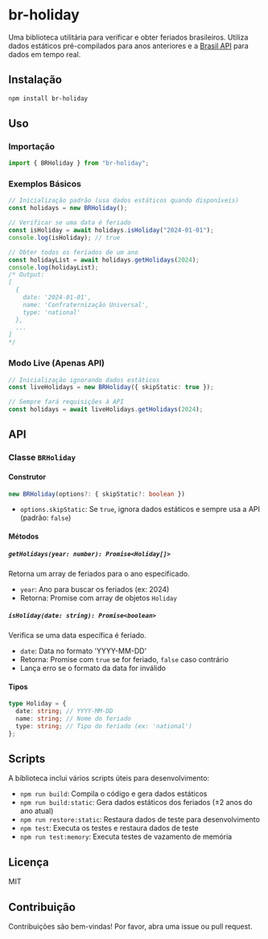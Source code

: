 # br-holiday

Uma biblioteca utilitária para verificar e obter feriados brasileiros. Utiliza dados estáticos pré-compilados para anos anteriores e a [Brasil API](https://brasilapi.com.br/) para dados em tempo real.

## Instalação

```bash
npm install br-holiday
```

## Uso

### Importação

```typescript
import { BRHoliday } from "br-holiday";
```

### Exemplos Básicos

```typescript
// Inicialização padrão (usa dados estáticos quando disponíveis)
const holidays = new BRHoliday();

// Verificar se uma data é feriado
const isHoliday = await holidays.isHoliday("2024-01-01");
console.log(isHoliday); // true

// Obter todos os feriados de um ano
const holidayList = await holidays.getHolidays(2024);
console.log(holidayList);
/* Output:
[
  {
    date: '2024-01-01',
    name: 'Confraternização Universal',
    type: 'national'
  },
  ...
]
*/
```

### Modo Live (Apenas API)

```typescript
// Inicialização ignorando dados estáticos
const liveHolidays = new BRHoliday({ skipStatic: true });

// Sempre fará requisições à API
const holidays = await liveHolidays.getHolidays(2024);
```

## API

### Classe `BRHoliday`

#### Construtor

```typescript
new BRHoliday(options?: { skipStatic?: boolean })
```

- `options.skipStatic`: Se `true`, ignora dados estáticos e sempre usa a API (padrão: `false`)

#### Métodos

##### `getHolidays(year: number): Promise<Holiday[]>`

Retorna um array de feriados para o ano especificado.

- `year`: Ano para buscar os feriados (ex: 2024)
- Retorna: Promise com array de objetos `Holiday`

##### `isHoliday(date: string): Promise<boolean>`

Verifica se uma data específica é feriado.

- `date`: Data no formato 'YYYY-MM-DD'
- Retorna: Promise com `true` se for feriado, `false` caso contrário
- Lança erro se o formato da data for inválido

#### Tipos

```typescript
type Holiday = {
  date: string; // YYYY-MM-DD
  name: string; // Nome do feriado
  type: string; // Tipo do feriado (ex: 'national')
};
```

## Scripts

A biblioteca inclui vários scripts úteis para desenvolvimento:

- `npm run build`: Compila o código e gera dados estáticos
- `npm run build:static`: Gera dados estáticos dos feriados (±2 anos do ano atual)
- `npm run restore:static`: Restaura dados de teste para desenvolvimento
- `npm test`: Executa os testes e restaura dados de teste
- `npm run test:memory`: Executa testes de vazamento de memória

## Licença

MIT

## Contribuição

Contribuições são bem-vindas! Por favor, abra uma issue ou pull request.
